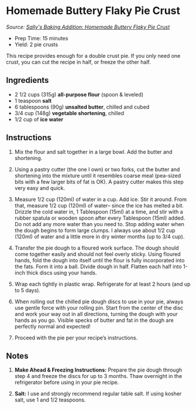 # Homemade Buttery Flaky Pie Crust

_Source: [Sally's Baking Addition: Homemade Buttery Flaky Pie Crust](https://sallysbakingaddiction.com/baking-basics-homemade-buttery-flaky-pie-crust/)_

* Prep Time: 15 minutes
* Yield: 2 pie crusts

This recipe provides enough for a double crust pie. If you only need one crust, you can cut the recipe in half, or freeze the other half.

## Ingredients

* 2 1/2 cups (315g) **all-purpose flour** (spoon & leveled)
* 1 teaspoon **salt**
* 6 tablespoons (90g) **unsalted butter**, chilled and cubed
* 3/4 cup (148g) **vegetable shortening**, chilled
* 1/2 cup of **ice water**

## Instructions

1. Mix the flour and salt together in a large bowl. Add the butter and shortening.

2. Using a pastry cutter (the one I own) or two forks, cut the butter and shortening into the mixture until it resembles coarse meal (pea-sized bits with a few larger bits of fat is OK). A pastry cutter makes this step very easy and quick.

3. Measure 1/2 cup (120ml) of water in a cup. Add ice. Stir it around. From that, measure 1/2 cup (120ml) of water– since the ice has melted a bit. Drizzle the cold water in, 1 Tablespoon (15ml) at a time, and stir with a rubber spatula or wooden spoon after every Tablespoon (15ml) added. Do not add any more water than you need to. Stop adding water when the dough begins to form large clumps. I always use about 1/2 cup (120ml) of water and a little more in dry winter months (up to 3/4 cup).

4. Transfer the pie dough to a floured work surface. The dough should come together easily and should not feel overly sticky. Using floured hands, fold the dough into itself until the flour is fully incorporated into the fats. Form it into a ball. Divide dough in half. Flatten each half into 1-inch thick discs using your hands.

5. Wrap each tightly in plastic wrap. Refrigerate for at least 2 hours (and up to 5 days).

6. When rolling out the chilled pie dough discs to use in your pie, always use gentle force with your rolling pin. Start from the center of the disc and work your way out in all directions, turning the dough with your hands as you go. Visible specks of butter and fat in the dough are perfectly normal and expected!

7. Proceed with the pie per your recipe’s instructions.

## Notes

1. **Make Ahead & Freezing Instructions:** Prepare the pie dough through step 4 and freeze the discs for up to 3 months. Thaw overnight in the refrigerator before using in your pie recipe.

2. **Salt:** I use and strongly recommend regular table salt. If using kosher salt, use 1 and 1/2 teaspoons.